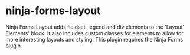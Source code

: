 # ninja-forms-layout
Ninja Forms Layout adds fieldset, legend and div elements to the 'Layout' Elements' block. It also includes custom classes for elements to allow for more interesting layouts and styling.  This plugin requires the Ninja Forms plugin.
